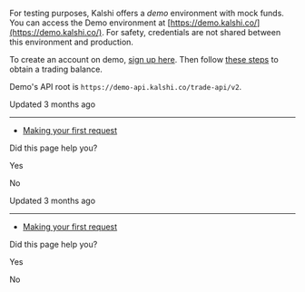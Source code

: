 For testing purposes, Kalshi offers a _demo_ environment with mock funds. You can access the Demo environment at [https://demo.kalshi.co/](https://demo.kalshi.co/). For safety, credentials are not shared between this environment and production.

To create an account on demo, [sign up here](https://demo.kalshi.co/sign-up). Then follow [these steps](https://www.figma.com/proto/kWcrWLnC2or0YKTC68nAuC/API-step-by-step-file?page-id=0%3A1&node-id=1%3A24&viewport=729%2C495%2C0.08&scaling=min-zoom&starting-point-node-id=1%3A24&hotspot-hints=0&hide-ui=1) to obtain a trading balance.

Demo's API root is `https://demo-api.kalshi.co/trade-api/v2`.

Updated 3 months ago

* * *

- [Making your first request](https://trading-api.readme.io/reference/get-started-on-kalshi)

Did this page help you?

Yes

No

Updated 3 months ago

* * *

- [Making your first request](https://trading-api.readme.io/reference/get-started-on-kalshi)

Did this page help you?

Yes

No